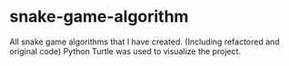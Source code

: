 # snake-game-algorithm
All snake game algorithms that I have created. (Including refactored and original code) Python Turtle was used to visualize the project.
